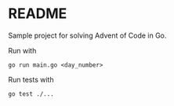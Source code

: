 # README
Sample project for solving Advent of Code in Go.

Run with
```
go run main.go <day_number>
```

Run tests with
```
go test ./...
```
